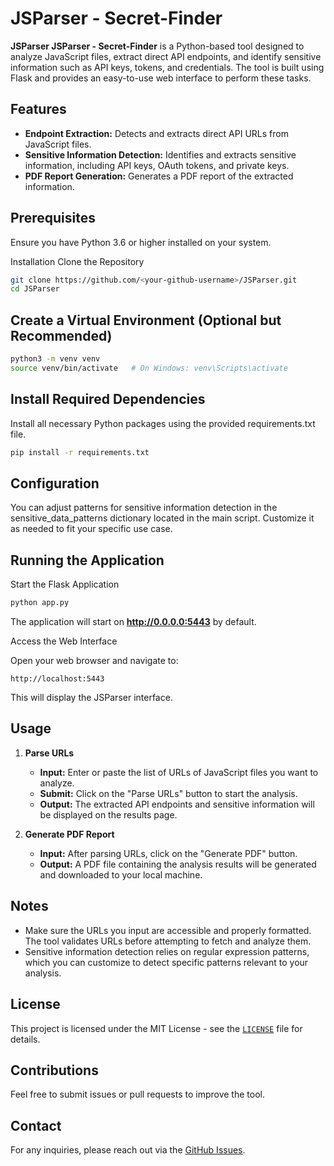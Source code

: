 # JSParser - Secret-Finder
**JSParser JSParser - Secret-Finder** is a Python-based tool designed to analyze JavaScript files, extract direct API endpoints, and identify sensitive information such as API keys, tokens, and credentials. The tool is built using Flask and provides an easy-to-use web interface to perform these tasks.

## Features
- **Endpoint Extraction:** Detects and extracts direct API URLs from JavaScript files.
- **Sensitive Information Detection:** Identifies and extracts sensitive information, including API keys, OAuth tokens, and private keys.
- **PDF Report Generation:** Generates a PDF report of the extracted information.

## Prerequisites
Ensure you have Python 3.6 or higher installed on your system.

Installation
Clone the Repository

```bash
git clone https://github.com/<your-github-username>/JSParser.git
cd JSParser
```

## Create a Virtual Environment (Optional but Recommended)

```bash
python3 -m venv venv
source venv/bin/activate   # On Windows: venv\Scripts\activate
```

## Install Required Dependencies
Install all necessary Python packages using the provided requirements.txt file.

```bash
pip install -r requirements.txt
```

## Configuration
You can adjust patterns for sensitive information detection in the sensitive_data_patterns dictionary located in the main script. Customize it as needed to fit your specific use case.

## Running the Application
Start the Flask Application

```bash
python app.py
```

The application will start on **http://0.0.0.0:5443** by default.

Access the Web Interface

Open your web browser and navigate to:

```
http://localhost:5443
```

This will display the JSParser interface.

## Usage

1. **Parse URLs**
   - **Input:** Enter or paste the list of URLs of JavaScript files you want to analyze.
   - **Submit:** Click on the "Parse URLs" button to start the analysis.
   - **Output:** The extracted API endpoints and sensitive information will be displayed on the results page.

2. **Generate PDF Report**
   - **Input:** After parsing URLs, click on the "Generate PDF" button.
   - **Output:** A PDF file containing the analysis results will be generated and downloaded to your local machine.

## Notes

- Make sure the URLs you input are accessible and properly formatted. The tool validates URLs before attempting to fetch and analyze them.
- Sensitive information detection relies on regular expression patterns, which you can customize to detect specific patterns relevant to your analysis.

## License

This project is licensed under the MIT License - see the [`LICENSE`](https://github.com/harshdhamaniya/JSParser-Secret-Finder/blob/main/LICENSE) file for details.

## Contributions

Feel free to submit issues or pull requests to improve the tool.

## Contact

For any inquiries, please reach out via the [GitHub Issues](https://github.com/harshdhamaniya/JSParser-Secret-Finder/issues).
